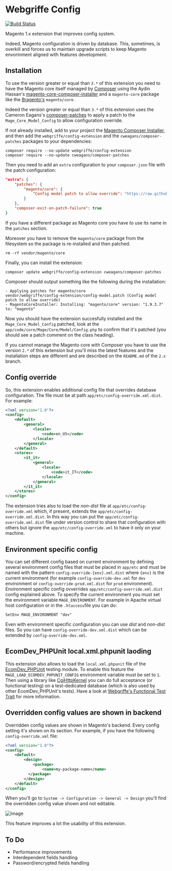 Webgriffe Config
================

[![Build Status](https://travis-ci.org/webgriffe/config-extension.svg?branch=master)](https://travis-ci.org/webgriffe/config-extension)

Magento 1.x extension that improves config system.

Indeed, Magento configuration is driven by database. This, sometimes, is overkill and forces us to maintain upgrade scripts to keep Magento envorinment aligned with features development.

Installation
------------

To use the version greater or equal than `3.*` of this extension you need to have the Magento core itself managed by [Composer](https://getcomposer.org/) using the Aydin Hassan's [magento-core-composer-installer](https://github.com/AydinHassan/magento-core-composer-installer) and a `magento-core` package like the [Bragento's](https://github.com/bragento/magento-core) `magento/core`.

Indeed the version greater or equal than `3.*` of this extension uses the Cameron Eagans's [composer-patches](https://github.com/cweagans/composer-patches) to apply a patch to the `Mage_Core_Model_Config` to allow configuration override.

If not already installed, add to your project the [Magento Composer Installer](https://github.com/magento-hackathon/magento-composer-installer), and then add the `webgriffe/config-extension` and the `cweagans/composer-patches` packages to your dependencies:

	composer require --no-update webgriffe/config-extension
	composer require --no-update cweagans/composer-patches

Then you need to add an `extra` configuration to your `composer.json` file with the patch configuration:

```json
"extra": {
    "patches": {
        "magento/core": {
            "Config model patch to allow override": "https://raw.githubusercontent.com/webgriffe/config-extension/master/config-model.patch"
        }
    },
    "composer-exit-on-patch-failure": true
}
```
If you have a different package as Magento core you have to use its name in the `patches` section.

Moreover you have to remove the `magento/core` package from the filesystem so the package is re-installed and then patched.

	rm -rf vendor/magento/core
	
Finally, you can install the extension:

	composer update webgriffe/config-extension cweagans/composer-patches
	
Composer should output something like the following during the installation:

	- Applying patches for magento/core
    vendor/webgriffe/config-extension/config-model.patch (Config model patch to allow override)
	- MagentoCoreInstaller: Installing: "magento/core" version: "1.9.3.7" to: "magento"

Now you should have the extension succesfully installed and the `Mage_Core_Model_Config` patched, look at the `app/code/core/Mage/Core/Model/Config.php` to confirm that it's patched (you should see a patch comment on the class heading).

If you cannot manage the Magento core with Composer you have to use the version `2.*` of this extension but you'll miss the latest features and the installation steps are different and are described on the `README.md` of the `2.x` branch.

Config override
---------------

So, this extension enables additional config file that overrides database configuration. The file must be at path `app/etc/config-override.xml.dist`. For example:

```xml
<?xml version="1.0"?>
<config>
	<default>
    	<general>
        	<locale>
            	<code>en_US</code>
            </locale>
	    </general>
    </default>
    <stores>
    	<it_it>	    			
			<general>
        		<locale>
    	        	<code>it_IT</code>
	            </locale>
    	    </general>
    	</it_it>
    </stores>
</config>
```
	
The extension tries also to load the *non-dist* file at `app/etc/config-override.xml` which, if present, extends the `app/etc/config-override.xml.dist`. In this way you can put the `app/etc/config-override.xml.dist` file under version control to share that configuration with others but ignore the `app/etc/config-override.xml` to have it only on your machine.
	
Environment specific config
---------------------------

You can set different config based on current environment by defining several environment config files that must be placed in `app/etc` and must be named with the pattern `config-override-{env}.xml.dist` where `{env}` is the current environment (for example `config-override-dev.xml` for `dev` environment or `config-override-prod.xml.dist` for `prod` environment). Environment specific config ovverrides `app/etc/config-override.xml.dist` config explained above. To specify the current environment you must set the environment variable `MAGE_ENVIRONMENT`. For example in Apache virtual host configuration or in the `.htaccess`file you can do:

	SetEnv MAGE_ENVIRONMENT "dev"
	
Even with environment specific configuration you can use *dist* and *non-dist* files. So you can have `config-override-dev.xml.dist` which can be extended by `config-override-dev.xml`.
	

EcomDev_PHPUnit local.xml.phpunit laoding
-----------------------------------------

This extension also allows to load the `local.xml.phpunit` file of the [EcomDev_PHPUnit](https://github.com/EcomDev/EcomDev_PHPUnit) testing module. To enable this feature the `MAGE_LOAD_ECOMDEV_PHPUNIT_CONFIG` environment variable must be set to `1`.
Then using a library like [CgiHttpKernel](https://github.com/igorw/CgiHttpKernel) you can do full acceptance (or functional testing) on a test-dedicated database (which is also used by other EcomDev_PHPUnit's tests). Have a look at [Webgriffe's Functional Test Trait](https://github.com/webgriffe/functional-test-trait) for more information.

Overridden config values are shown in backend
---------------------------------------------

Overridden config values are shown in Magento's backend. Every config setting it's shown on its section. For example, if you have the following `config-override.xml` file:

```xml
<?xml version="1.0"?>
<config>
	<default>
    	<design>
        	<package>
            	<name>my-package-name</name>
          </package>
	    </design>
    </default>
</config>
```	

When you'll go to `System -> Configuration -> General -> Design` you'll find the overridden config value shown and not editable.

![image](admin-screenshot.png)

This feature improves a lot the usability of this extension.

To Do
-----

* Performance improvements
* Interdependent fields handling
* Password/encrypted fields handling


